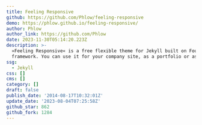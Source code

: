 ```yaml
---
title: Feeling Responsive
github: https://github.com/Phlow/feeling-responsive
demo: https://phlow.github.io/feeling-responsive/
author: Phlow
author_link: https://github.com/Phlow
date: 2023-11-30T05:14:20.223Z
description: >-
  »Feeling Responsive« is a free flexible theme for Jekyll built on Foundation
  framework. You can use it for your company site, as a portfolio or as a blog.
ssg:
  - Jekyll
css: []
cms: []
category: []
draft: false
publish_date: '2014-08-17T10:32:01Z'
update_date: '2023-08-04T07:25:58Z'
github_star: 862
github_fork: 1284
---
```


